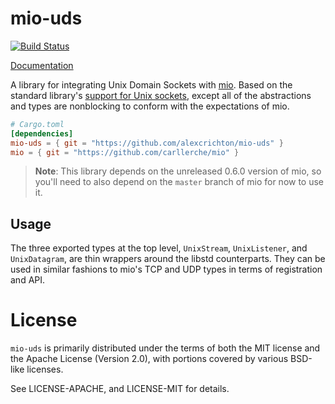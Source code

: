 # mio-uds

[![Build Status](https://travis-ci.org/alexcrichton/mio-uds.svg?branch=master)](https://travis-ci.org/alexcrichton/mio-uds)

[Documentation](http://alexcrichton.com/mio-uds/mio-uds)

A library for integrating Unix Domain Sockets with [mio]. Based on the standard
library's [support for Unix sockets][std], except all of the abstractions and
types are nonblocking to conform with the expectations of mio.

[mio]: https://github.com/carllerche/mio
[std]: https://doc.rust-lang.org/std/os/unix/net/

```toml
# Cargo.toml
[dependencies]
mio-uds = { git = "https://github.com/alexcrichton/mio-uds" }
mio = { git = "https://github.com/carllerche/mio" }
```

> **Note**: This library depends on the unreleased 0.6.0 version of mio, so
> you'll need to also depend on the `master` branch of mio for now to use it.

## Usage

The three exported types at the top level, `UnixStream`, `UnixListener`, and
`UnixDatagram`, are thin wrappers around the libstd counterparts. They can be
used in similar fashions to mio's TCP and UDP types in terms of registration and
API.

# License

`mio-uds` is primarily distributed under the terms of both the MIT license and
the Apache License (Version 2.0), with portions covered by various BSD-like
licenses.

See LICENSE-APACHE, and LICENSE-MIT for details.

